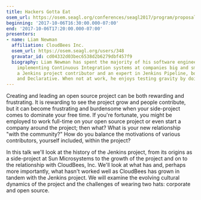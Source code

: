 ```yaml
---
title: Hackers Gotta Eat
osem_url: https://osem.seagl.org/conferences/seagl2017/program/proposals/272
beginning: '2017-10-06T16:30:00.000-07:00'
end: '2017-10-06T17:20:00.000-07:00'
presenters:
- name: Liam Newman
  affiliation: CloudBees Inc.
  osem_url: https://osem.seagl.org/users/348
  gravatar_id: cd04332d03bec6538d2b6279dbf457f9
  biography: Liam Newman has spent the majority of his software engineering career
    implementing Continuous Integration systems at companies big and small.  He is
    a Jenkins project contributor and an expert in Jenkins Pipeline, both Scripted
    and Declarative. When not at work, he enjoys testing gravity by doing Aikido.
---
```


Creating and leading an open source project can be both rewarding and frustrating. It is rewarding to see the project grow and people contribute, but it can become frustrating and burdensome when your side-project comes to dominate your free time. If you're fortunate, you might be employed to work full-time on your open source project or even start a company around the project; then what? What is your new relationship "with the community?" How do you balance the motivations of various contributors, yourself included, within the project?

In this talk we'll look at the history of the Jenkins project, from its origins as a side-project at Sun Microsystems to the growth of the project and on to the relationship with CloudBees, Inc. We'll look at what has and, perhaps more importantly, what hasn't worked well as CloudBees has grown in tandem with the Jenkins project. We will examine the evolving cultural dynamics of the project and the challenges of wearing two hats: corporate and open source.
